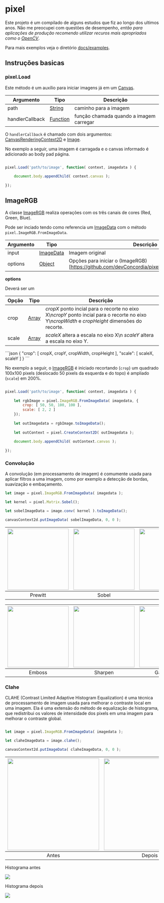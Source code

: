 
# pixel

Este projeto é um compilado de alguns estudos que fiz ao longo dos ultimos anos.
Não me preocupei com questões de desempenho, *então para aplicações de produção recomendo utilizar recuros mais apropriados como o [OpenCV](https://opencv.org/)*.

Para mais exemplos veja o diretório [docs/examples](https://github.com/devConcordia/pixel/blob/main/examples/).


## Instruções basicas



### pixel.Load

Este método é um auxílio para iniciar imagens já em um [Canvas](https://developer.mozilla.org/en-US/docs/Web/API/Canvas_API).

| Argumento | Tipo | Descrição |
|-----------|------|-----------|
| path      | [String](https://developer.mozilla.org/en-US/docs/Web/JavaScript/Reference/Global_Objects/String) | caminho para a imagem |
| handlerCallback | [Function](https://developer.mozilla.org/en-US/docs/Web/JavaScript/Reference/Global_Objects/Function) | função chamada quando a imagem carregar |

O `handlerCallback` é chamado com dois argumentos: [CanvasRenderingContext2D](https://developer.mozilla.org/en-US/docs/Web/API/CanvasRenderingContext2D) e [Image](https://developer.mozilla.org/en-US/docs/Web/API/HTMLImageElement/Image).

No exemplo a seguir, uma imagem é carragada e o canvas informado é adicionado ao body pad página.

```javascript

pixel.Load('path/to/image', function( context, imagedata ) {
	
	document.body.appendChild( context.canvas );
	
});

```

## ImageRGB

A classe [ImageRGB](https://github.com/devConcordia/pixel/blob/main/ImageRGB.mjs) realiza operações com os três canais de cores (Red, Green, Blue).

Pode ser inciado tendo como referencia um [ImageData](https://developer.mozilla.org/en-US/docs/Web/API/ImageData)
com o método `pixel.ImageRGB.FromImageData`.


| Argumento | Tipo | Descrição |
|-----------|------|-----------|
| input     | [ImageData](https://developer.mozilla.org/en-US/docs/Web/API/ImageData) | Imagem original |
| options   | [Object](https://developer.mozilla.org/en-US/docs/Web/JavaScript/Reference/Global_Objects/Object) | Opções para iniciar o (ImageRGB)[https://github.com/devConcordia/pixel/blob/main/ImageRGB.mjs] |

**options**

Deverá ser um 

| Opção | Tipo | Descrição |
|-------|------|-----------|
| crop  | [Array](https://developer.mozilla.org/en-US/docs/Web/JavaScript/Reference/Global_Objects/Array) | *cropX* ponto incial para o recorte no eixo X\n*cropY* ponto incial para o recorte no eixo Y\n*cropWidth* e *cropHeight* dimensões do recorte. |
| scale | [Array](https://developer.mozilla.org/en-US/docs/Web/JavaScript/Reference/Global_Objects/Array) | *scaleX* altera a escala no eixo X\n *scaleY* altera a escala no eixo Y. |

´´´json
{
	"crop": [ cropX, cropY, cropWidth, cropHeight ],
	"scale": [ scaleX, scaleY ]
}
´´´

No exemplo a seguir, o [ImageRGB](https://github.com/devConcordia/pixel/blob/main/ImageRGB.mjs) é iniciado
recortando (`crop`) um quadrado 100x100 pixels (deslocado 50 pixels da esquerda e do topo) é ampliado (`scale`) em 200%.

```javascript

pixel.Load('path/to/image', function( context, imagedata ) {
	
	let rgbImage = pixel.ImageRGB.FromImageData( imagedata, { 
		crop: [ 50, 50, 100, 100 ],
		scale: [ 2, 2 ]
	});
	
	let outImagedata = rgbImage.toImageData();
	
	let outContext = pixel.CreateContext2D( outImagedata );
	
	document.body.appendChild( outContext.canvas );
	
});

```


### Convolução

A convolução (em processamento de imagem) é comumente usada para aplicar filtros a uma imagem, 
como por exemplo a detecção de bordas, suavização e embaçamento.

```javascript
let image = pixel.ImageRGB.FromImageData( imagedata );

let kernel = pixel.Matrix.Sobel();

let sobelImageData = image.conv( kernel ).toImageData();

canvasContext2d.putImageData( sobelImageData, 0, 0 );
```

| <img src="https://github.com/devConcordia/pixel/blob/main/docs/images/rgb-conv-prewitt.png" width="200" /> | <img src="https://github.com/devConcordia/pixel/blob/main/docs/images/rgb-conv-sobel.png" width="200" /> | <img src="https://github.com/devConcordia/pixel/blob/main/docs/images/rgb-conv-laplace.png" width="200" /> |
|:-:|:-:|:-:|
| Prewitt  | Sobel    | Laplace  |

| <img src="https://github.com/devConcordia/pixel/blob/main/docs/images/rgb-conv-emboss.png" width="200" /> | <img src="https://github.com/devConcordia/pixel/blob/main/docs/images/rgb-conv-sharpen.png" width="200" /> | <img src="https://github.com/devConcordia/pixel/blob/main/docs/images/rgb-conv-gaussian-blur.png" width="200" /> |
|:-:|:-:|:-:|
| Emboss   | Sharpen  | GaussianBlur |



### Clahe

CLAHE (Contrast Limited Adaptive Histogram Equalization) é uma técnica de processamento de imagem usada para melhorar o contraste local em uma imagem.
Ela é uma extensão do método de equalização de histograma, que redistribui os valores de intensidade dos pixels em uma imagem para melhorar o contraste global. 

```javascript

let image = pixel.ImageRGB.FromImageData( imagedata );

let claheImageData = image.clahe();

canvasContext2d.putImageData( claheImageData, 0, 0 );

```


| <img src="https://github.com/devConcordia/pixel/blob/main/docs/examples/src/hill.jpg" width="300" /> | <img src="https://github.com/devConcordia/pixel/blob/main/docs/images/rgb-clahe.png" width="300" /> |
|:-:|:-:|
| Antes  | Depois    |


Histograma antes

![](https://github.com/devConcordia/pixel/blob/main/docs/images/rgb-clahe-histogram-original.png)


Histograma depois

![](https://github.com/devConcordia/pixel/blob/main/docs/images/rgb-clahe-histogram-final.png)


